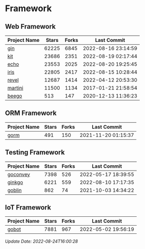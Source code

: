 # Framework

## Web Framework
| Project Name | Stars | Forks | Last Commit |
| ------------ | ----- | ----- | ----------- |
| [gin](https://github.com/gin-gonic/gin) | 62225 | 6845 | 2022-08-16 23:14:59 |
| [kit](https://github.com/go-kit/kit) | 23686 | 2351 | 2022-08-19 02:17:44 |
| [echo](https://github.com/labstack/echo) | 23553 | 2025 | 2022-08-20 19:25:45 |
| [iris](https://github.com/kataras/iris) | 22805 | 2417 | 2022-08-15 10:28:44 |
| [revel](https://github.com/revel/revel) | 12687 | 1414 | 2022-04-12 20:53:30 |
| [martini](https://github.com/go-martini/martini) | 11500 | 1134 | 2017-01-21 21:58:54 |
| [beego](https://github.com/astaxie/beego) | 513 | 147 | 2020-12-13 11:36:23 |

## ORM Framework
| Project Name | Stars | Forks | Last Commit |
| ------------ | ----- | ----- | ----------- |
| [gorm](https://github.com/jinzhu/gorm) | 491 | 150 | 2021-11-20 01:15:37 |

## Testing Framework
| Project Name | Stars | Forks | Last Commit |
| ------------ | ----- | ----- | ----------- |
| [goconvey](https://github.com/smartystreets/goconvey) | 7398 | 526 | 2022-05-17 18:39:55 |
| [ginkgo](https://github.com/onsi/ginkgo) | 6221 | 559 | 2022-08-10 17:17:35 |
| [goblin](https://github.com/franela/goblin) | 862 | 74 | 2021-10-03 14:34:22 |

## IoT Framework
| Project Name | Stars | Forks | Last Commit |
| ------------ | ----- | ----- | ----------- |
| [gobot](https://github.com/hybridgroup/gobot) | 7881 | 967 | 2022-05-02 19:56:19 |

*Update Date: 2022-08-24T16:00:28*